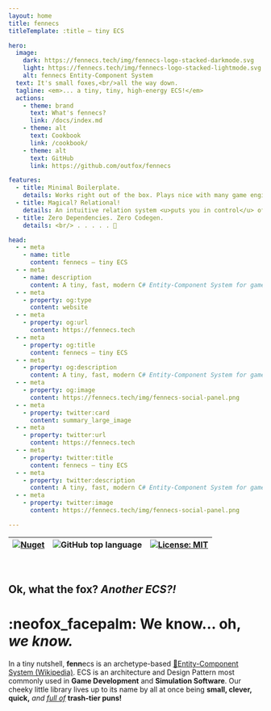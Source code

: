 ```yaml
---
layout: home
title: fennecs
titleTemplate: :title — tiny ECS

hero:
  image: 
    dark: https://fennecs.tech/img/fennecs-logo-stacked-darkmode.svg
    light: https://fennecs.tech/img/fennecs-logo-stacked-lightmode.svg
    alt: fennecs Entity-Component System
  text: It's small foxes,<br/>all the way down.
  tagline: <em>... a tiny, tiny, high-energy ECS!</em>
  actions:
    - theme: brand
      text: What's fennecs?
      link: /docs/index.md
    - theme: alt
      text: Cookbook
      link: /cookbook/
    - theme: alt
      text: GitHub
      link: https://github.com/outfox/fennecs

features:
  - title: Minimal Boilerplate.
    details: Works right out of the box. Plays nice with many game engines. <u>Make choices, not compromises!</u>
  - title: Magical? Relational!
    details: An intuitive relation system <u>puts you in control</u> of how your Entities and Objects relate. 
  - title: Zero Dependencies. Zero Codegen. 
    details: <br/> . . . . . 💢

head:
  - - meta
    - name: title
      content: fennecs — tiny ECS
  - - meta
    - name: description
      content: A tiny, fast, modern C# Entity-Component System for games and simulations!
  - - meta
    - property: og:type
      content: website
  - - meta
    - property: og:url
      content: https://fennecs.tech
  - - meta
    - property: og:title
      content: fennecs — tiny ECS
  - - meta
    - property: og:description
      content: A tiny, fast, modern C# Entity-Component System for games and simulations!
  - - meta
    - property: og:image
      content: https://fennecs.tech/img/fennecs-social-panel.png
  - - meta
    - property: twitter:card
      content: summary_large_image
  - - meta
    - property: twitter:url
      content: https://fennecs.tech
  - - meta
    - property: twitter:title
      content: fennecs — tiny ECS
  - - meta
    - property: twitter:description
      content: A tiny, fast, modern C# Entity-Component System for games and simulations!
  - - meta
    - property: twitter:image
      content: https://fennecs.tech/img/fennecs-social-panel.png

---
```


| [![Nuget](https://img.shields.io/nuget/v/fennecs?color=blue)](https://www.nuget.org/packages/fennecs/) | ![GitHub top language](https://img.shields.io/badge/C%23-100%25_-blue) | [![License: MIT](https://img.shields.io/github/license/outfox/fennecs?color=blue)](https://github.com/outfox/fennECS?tab=MIT-1-ov-file#readme) |
|-----|-----|-----|

<br/>


## Ok, what the fox? *Another ECS?!*
# :neofox_facepalm: We know... oh, _we know._    

In a tiny nutshell, **fenn**ecs is an archetype-based [🔗Entity-Component System (Wikipedia)](https://en.wikipedia.org/wiki/Entity_component_system). ECS is an architecture and Design Pattern most commonly used in **Game Development** and **Simulation Software**. Our cheeky little library lives up to its name by all at once being **small, clever, quick,** *and <u>full of</u>* **trash-tier puns!**
